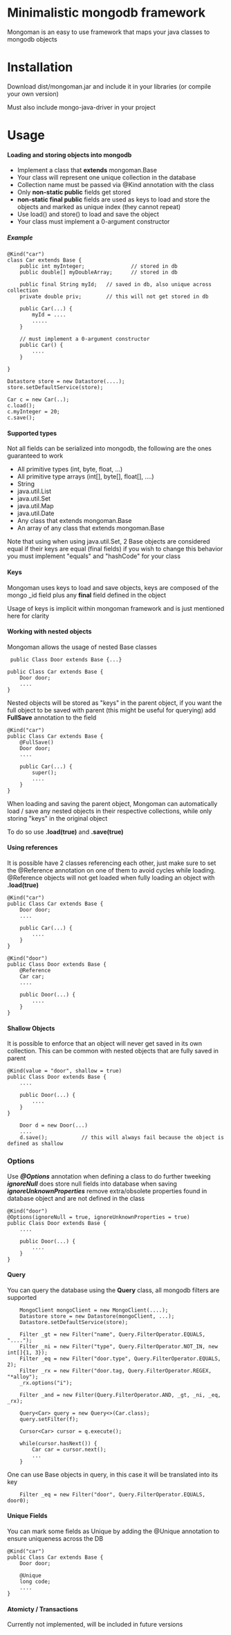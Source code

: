 # Minimalistic mongodb framework

Mongoman is an easy to use framework that maps your java classes to mongodb objects


# Installation

Download dist/mongoman.jar and include it in your libraries (or compile your own version)

Must also include mongo-java-driver in your project

# Usage

#### Loading and storing objects into mongodb
- Implement a class that **extends** mongoman.Base
- Your class will represent one unique collection in the database
- Collection name must be passed via @Kind annotation with the class
- Only **non-static public** fields get stored
- **non-static final public** fields are used as keys to load and store the objects and marked as unique index (they cannot repeat)
- Use load() and store() to load and save the object
- Your class must implement a 0-argument constructor

##### Example

```
@Kind("car")
class Car extends Base {
    public int myInteger;               // stored in db
    public double[] myDoubleArray;      // stored in db
   
    public final String myId;   // saved in db, also unique across collection
    private double priv;        // this will not get stored in db

    public Car(...) {
        myId = ....
        .....
    }
    
    // must implement a 0-argument constructor
    public Car() {
        ....
    }
        
}
```

```
Datastore store = new Datastore(....);
store.setDefaultService(store);

Car c = new Car(..);
c.load();
c.myInteger = 20;
c.save();
```

#### Supported types
Not all fields can be serialized into mongodb, the following are the ones guaranteed to work

- All primitive types (int, byte, float, ...)
- All primitive type arrays (int[], byte[], float[], ....)
- String
- java.util.List
- java.util.Set
- java.util.Map
- java.util.Date
- Any class that extends mongoman.Base
- An array of any class that extends mongoman.Base

Note that using when using java.util.Set, 2 Base objects are considered equal if their keys are equal (final fields)
if you wish to change this behavior you must implement "equals" and "hashCode" for your class

#### Keys
Mongoman uses keys to load and save objects, keys are composed of the mongo _id field plus any **final** field defined in the object

Usage of keys is implicit within mongoman framework and is just mentioned here for clarity


#### Working with nested objects
Mongoman allows the usage of nested Base classes

``` public Class Door extends Base {...}```
``` 
public Class Car extends Base {
    Door door;
    ....
}
```


Nested objects will be stored as "keys" in the parent object, if you want the full object to be saved with parent (this might be useful for querying) add **FullSave** annotation to the field

``` 
@Kind("car")
public Class Car extends Base {
    @FullSave()
    Door door;
    ....
    
    public Car(...) {
        super();
        ....
    }
}
```

When loading and saving the parent object, Mongoman can automatically load / save any nested objects in their respective collections, while only storing "keys" in the original object

To do so use **.load(true)** and **.save(true)**

#### Using references
It is possible have 2 classes referencing each other, just make sure to set the @Reference annotation on one of them to avoid cycles while loading.
@Reference objects will not get loaded when fully loading an object with **.load(true)**

``` 
@Kind("car")
public Class Car extends Base {
    Door door;
    ....
    
    public Car(...) {
        ....
    }
}

@Kind("door")
public Class Door extends Base {
    @Reference
    Car car;
    ....
    
    public Door(...) {
        ....
    }
}
```

#### Shallow Objects
It is possible to enforce that an object will never get saved in its own collection.
This can be common with nested objects that are fully saved in parent

```
@Kind(value = "door", shallow = true)
public Class Door extends Base {
    ....
    
    public Door(...) {
        ....
    }
}
```

```
    Door d = new Door(...)
    ....
    d.save();           // this will always fail because the object is defined as shallow
```

### Options
Use ***@Options*** annotation when defining a class to do further tweeking
***ignoreNull*** does store null fields into database when saving
***ignoreUnknownProperties*** remove extra/obsolete properties found in database object and are not defined in the class
```
@Kind("door")
@Options(ignoreNull = true, ignoreUnknownProperties = true)
public Class Door extends Base {
    ....
    
    public Door(...) {
        ....
    }
}
```



#### Query
You can query the database using the **Query** class, all mongodb filters are supported

```
    MongoClient mongoClient = new MongoClient(....);
    Datastore store = new Datastore(mongoClient, ...);
    Datastore.setDefaultService(store);

    Filter _gt = new Filter("name", Query.FilterOperator.EQUALS, "....");
    Filter _ni = new Filter("type", Query.FilterOperator.NOT_IN, new int[]{1, 3});
    Filter _eq = new Filter("door.type", Query.FilterOperator.EQUALS, 2);
    Filter _rx = new Filter("door.tag, Query.FilterOperator.REGEX, "*alloy");
    _rx.options("i");

    Filter _and = new Filter(Query.FilterOperator.AND, _gt, _ni, _eq, _rx);

    Query<Car> query = new Query<>(Car.class);
    query.setFilter(f);
        
    Cursor<Car> cursor = q.execute();

    while(cursor.hasNext()) {
        Car car = cursor.next();
        ...
    }
```

One can use Base objects in query, in this case it will be translated into its key
```
    Filter _eq = new Filter("door", Query.FilterOperator.EQUALS, door0);
```

#### Unique Fields
You can mark some fields as Unique by adding the @Unique annotation to ensure uniqueness across the DB

``` 
@Kind("car")
public Class Car extends Base {
    Door door;

    @Unique
    long code;
    ....
}
```

#### Atomicty / Transactions
Currently not implemented, will be included in future versions
